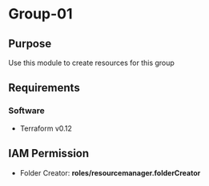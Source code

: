 # Group-01

## Purpose

Use this module to create resources for this group

## Requirements

### Software
* Terraform v0.12

## IAM Permission
* Folder Creator: **roles/resourcemanager.folderCreator**